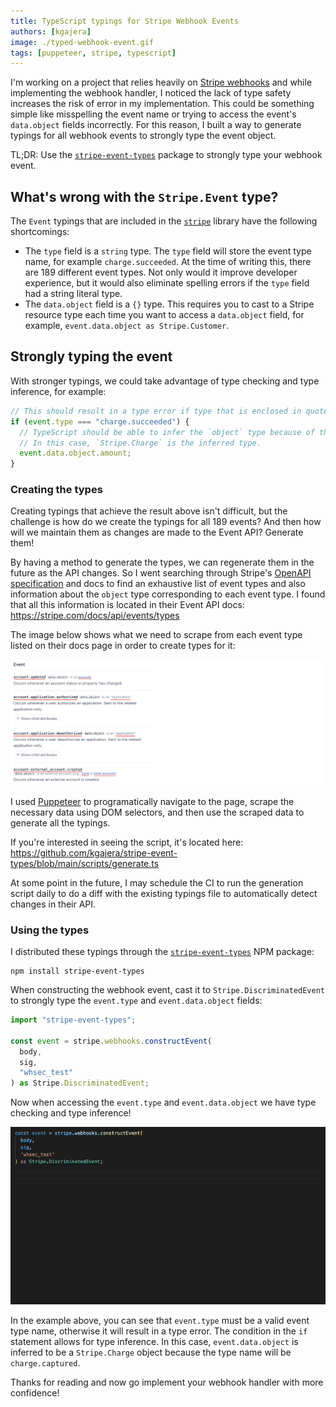 ```yaml
---
title: TypeScript typings for Stripe Webhook Events
authors: [kgajera]
image: ./typed-webhook-event.gif
tags: [puppeteer, stripe, typescript]
---
```


I'm working on a project that relies heavily on [Stripe webhooks](https://stripe.com/docs/webhooks) and while implementing the webhook handler, I noticed the lack of type safety increases the risk of error in my implementation. This could be something simple like misspelling the event name or trying to access the event's `data.object` fields incorrectly. For this reason, I built a way to generate typings for all webhook events to strongly type the event object.

<!--truncate-->

TL;DR: Use the [`stripe-event-types`](https://www.npmjs.com/package/stripe-event-types) package to strongly type your webhook event.

## What's wrong with the `Stripe.Event` type?

The `Event` typings that are included in the [`stripe`](https://github.com/stripe/stripe-node) library have the following shortcomings:

- The `type` field is a `string` type. The `type` field will store the event type name, for example `charge.succeeded`. At the time of writing this, there are 189 different event types. Not only would it improve developer experience, but it would also eliminate spelling errors if the `type` field had a string literal type.
- The `data.object` field is a `{}` type. This requires you to cast to a Stripe resource type each time you want to access a `data.object` field, for example, `event.data.object as Stripe.Customer`.

## Strongly typing the event

With stronger typings, we could take advantage of type checking and type inference, for example:

```ts
// This should result in a type error if type that is enclosed in quotes is not valid
if (event.type === "charge.succeeded") {
  // TypeScript should be able to infer the `object` type because of the `if` condition.
  // In this case, `Stripe.Charge` is the inferred type.
  event.data.object.amount;
}
```

### Creating the types

Creating typings that achieve the result above isn't difficult, but the challenge is how do we create the typings for all 189 events? And then how will we maintain them as changes are made to the Event API? Generate them!

By having a method to generate the types, we can regenerate them in the future as the API changes. So I went searching through Stripe's [OpenAPI specification](https://github.com/stripe/openapi) and docs to find an exhaustive list of event types and also information about the `object` type corresponding to each event type. I found that all this information is located in their Event API docs: https://stripe.com/docs/api/events/types

The image below shows what we need to scrape from each event type listed on their docs page in order to create types for it:

![Stripe Docs Event API Scrape](./stripe-docs-scrape-data.png)

I used [Puppeteer](https://pptr.dev) to programatically navigate to the page, scrape the necessary data using DOM selectors, and then use the scraped data to generate all the typings.

If you're interested in seeing the script, it's located here: https://github.com/kgajera/stripe-event-types/blob/main/scripts/generate.ts

At some point in the future, I may schedule the CI to run the generation script daily to do a diff with the existing typings file to automatically detect changes in their API.

### Using the types

I distributed these typings through the [`stripe-event-types`](https://www.npmjs.com/package/stripe-event-types) NPM package:

```
npm install stripe-event-types
```

When constructing the webhook event, cast it to `Stripe.DiscriminatedEvent` to strongly type the `event.type` and `event.data.object` fields:

```ts
import "stripe-event-types";

const event = stripe.webhooks.constructEvent(
  body,
  sig,
  "whsec_test"
) as Stripe.DiscriminatedEvent;
```

Now when accessing the `event.type` and `event.data.object` we have type checking and type inference!

![Strongly Typed Event](./typed-webhook-event.gif)

In the example above, you can see that `event.type` must be a valid event type name, otherwise it will result in a type error. The condition in the `if` statement allows for type inference. In this case, `event.data.object` is inferred to be a `Stripe.Charge` object because the type name will be `charge.captured`.

Thanks for reading and now go implement your webhook handler with more confidence!
